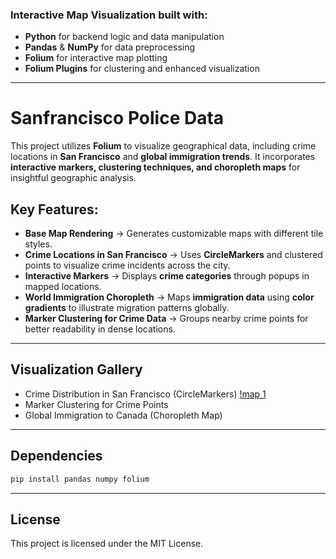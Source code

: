 ### Interactive Map Visualization built with: 
- **Python** for backend logic and data manipulation  
- **Pandas** & **NumPy** for data preprocessing  
- **Folium** for interactive map plotting  
- **Folium Plugins** for clustering and enhanced visualization  

---

# Sanfrancisco Police Data

This project utilizes **Folium** to visualize geographical data, including crime locations in **San Francisco** and **global immigration trends**. It incorporates **interactive markers, clustering techniques, and choropleth maps** for insightful geographic analysis.  

## Key Features:  
- **Base Map Rendering** → Generates customizable maps with different tile styles.  
- **Crime Locations in San Francisco** → Uses **CircleMarkers** and clustered points to visualize crime incidents across the city.  
- **Interactive Markers** → Displays **crime categories** through popups in mapped locations.  
- **World Immigration Choropleth** → Maps **immigration data** using **color gradients** to illustrate migration patterns globally.  
- **Marker Clustering for Crime Data** → Groups nearby crime points for better readability in dense locations.  

---

## Visualization Gallery
- Crime Distribution in San Francisco (CircleMarkers)
[!map 1](/Plots/map1.png)  
- Marker Clustering for Crime Points 
- Global Immigration to Canada (Choropleth Map)

---

## Dependencies  

```bash
pip install pandas numpy folium
```

---

## License  

This project is licensed under the MIT License.

